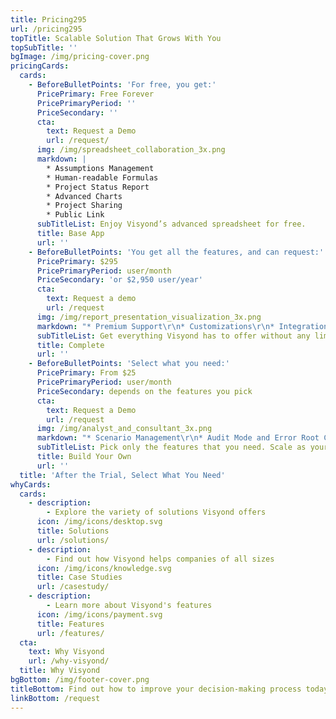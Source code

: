 ```yaml
---
title: Pricing295
url: /pricing295
topTitle: Scalable Solution That Grows With You
topSubTitle: ''
bgImage: /img/pricing-cover.png
pricingCards:
  cards:
    - BeforeBulletPoints: 'For free, you get:'
      PricePrimary: Free Forever
      PricePrimaryPeriod: ''
      PriceSecondary: ''
      cta:
        text: Request a Demo
        url: /request/
      img: /img/spreadsheet_collaboration_3x.png
      markdown: |
        * Assumptions Management
        * Human-readable Formulas
        * Project Status Report
        * Advanced Charts
        * Project Sharing
        * Public Link
      subTitleList: Enjoy Visyond’s advanced spreadsheet for free.
      title: Base App
      url: ''
    - BeforeBulletPoints: 'You get all the features, and can request:'
      PricePrimary: $295
      PricePrimaryPeriod: user/month
      PriceSecondary: 'or $2,950 user/year'
      cta:
        text: Request a demo
        url: /request
      img: /img/report_presentation_visualization_3x.png
      markdown: "* Premium Support\r\n* Customizations\r\n* Integrations\r\n* On-premise Installation (5+ licenses)\r\n* Whitelabeling"
      subTitleList: Get everything Visyond has to offer without any limitations.
      title: Complete
      url: ''
    - BeforeBulletPoints: 'Select what you need:'
      PricePrimary: From $25
      PricePrimaryPeriod: user/month
      PriceSecondary: depends on the features you pick
      cta:
        text: Request a Demo
        url: /request
      img: /img/analyst_and_consultant_3x.png
      markdown: "* Scenario Management\r\n* Audit Mode and Error Root Cause\r\n* Sensitivity Analysis\r\n* Tornado Analysis\r\n* Scenario Analysis\r\n* Scenario Waterfall\r\n* Monte Carlo Simulations\r\n* Financial Statements\r\n* Interactive Dashboards\r\n* Sharing of Specific Project Parts with Specific People"
      subTitleList: Pick only the features that you need. Scale as your team grows.
      title: Build Your Own
      url: ''
  title: 'After the Trial, Select What You Need'
whyCards:
  cards:
    - description:
        - Explore the variety of solutions Visyond offers
      icon: /img/icons/desktop.svg
      title: Solutions
      url: /solutions/
    - description:
        - Find out how Visyond helps companies of all sizes
      icon: /img/icons/knowledge.svg
      title: Case Studies
      url: /casestudy/
    - description:
        - Learn more about Visyond's features
      icon: /img/icons/payment.svg
      title: Features
      url: /features/
  cta:
    text: Why Visyond
    url: /why-visyond/
  title: Why Visyond
bgBottom: /img/footer-cover.png
titleBottom: Find out how to improve your decision-making process today
linkBottom: /request
---
```


